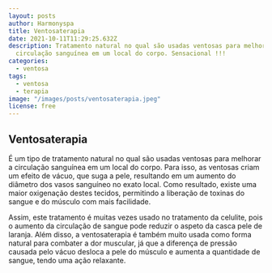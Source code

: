 ```yaml
---
layout: posts
author: Harmonyspa
title: Ventosaterapia
date: 2021-10-11T11:29:25.632Z
description: Tratamento natural no qual são usadas ventosas para melhorar a
  circulação sanguínea em um local do corpo. Sensacional !!!
categories:
  - ventosa
tags:
  - ventosa
  - terapia
image: "/images/posts/ventosaterapia.jpeg"
license: free
---
```

## Ventosaterapia

É um tipo de tratamento natural no qual são usadas ventosas para melhorar a circulação sanguínea em um local do corpo. Para isso, as ventosas criam um efeito de vácuo, que suga a pele, resultando em um aumento do diâmetro dos vasos sanguíneo no exato local. Como resultado, existe uma maior oxigenação destes tecidos, permitindo a liberação de toxinas do sangue e do músculo com mais facilidade. 

Assim, este tratamento é muitas vezes usado no tratamento da celulite, pois o aumento da circulação de sangue pode reduzir o aspeto da casca pele de laranja. Além disso, a ventosaterapia é também muito usada como forma natural para combater a dor muscular, já que a diferença de pressão causada pelo vácuo desloca a pele do músculo e aumenta a quantidade de sangue, tendo uma ação relaxante.
